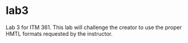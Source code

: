 # lab3
Lab 3 for ITM 361. This lab will challenge the creator to use the proper HMTL formats requested by the instructor.
